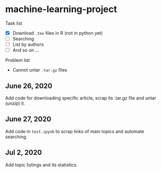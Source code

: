 # machine-learning-project

Task list
- [x] Download `.tex` files in R (not in python yet)
- [ ] Searching
- [ ] List by authors
- [ ] And so on ...

Problem list
- Cannot untar `.tar.gz` files

## June 26, 2020
Add code for downloading specific article, scrap its .tar.gz file and untar (unzip) it.

## June 27, 2020
Add code in `test.ipynb` to scrap links of main topics and automate searching.

## Jul 2, 2020
Add topic listings and its statistics.
